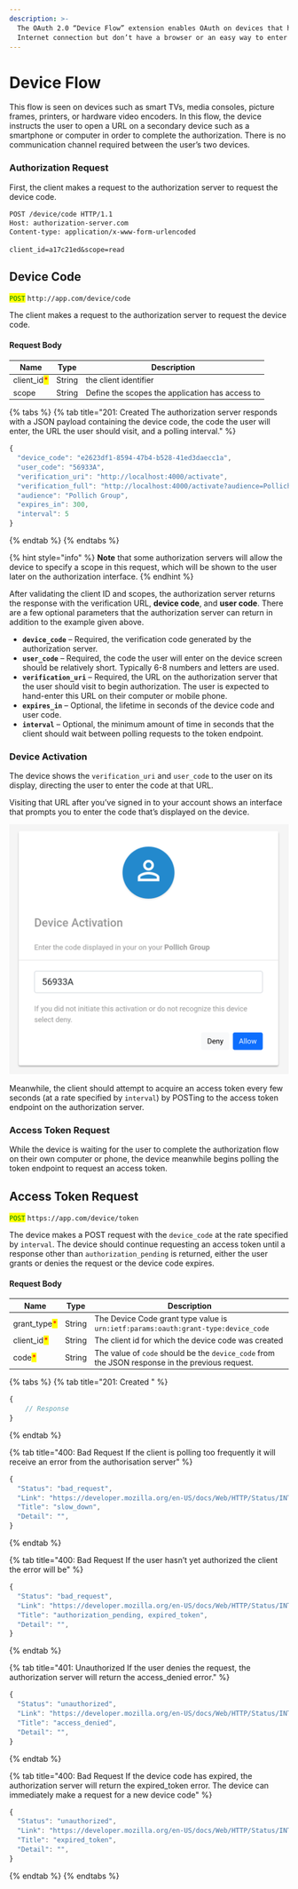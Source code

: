 ```yaml
---
description: >-
  The OAuth 2.0 “Device Flow” extension enables OAuth on devices that have an
  Internet connection but don’t have a browser or an easy way to enter text.
---
```


# Device Flow

This flow is seen on devices such as smart TVs, media consoles, picture frames, printers, or hardware video encoders. In this flow, the device instructs the user to open a URL on a secondary device such as a smartphone or computer in order to complete the authorization. There is no communication channel required between the user’s two devices.

### Authorization Request

First, the client makes a request to the authorization server to request the device code.

```
POST /device/code HTTP/1.1
Host: authorization-server.com
Content-type: application/x-www-form-urlencoded
 
client_id=a17c21ed&scope=read
```

## Device Code

<mark style="color:green;">`POST`</mark> `http://app.com/device/code`

The client makes a request to the authorization server to request the device code.

#### Request Body

| Name                                         | Type   | Description                                     |
| -------------------------------------------- | ------ | ----------------------------------------------- |
| client\_id<mark style="color:red;">\*</mark> | String | the client identifier                           |
| scope                                        | String | Define the scopes the application has access to |

{% tabs %}
{% tab title="201: Created The authorization server responds with a JSON payload containing the device code, the code the user will enter, the URL the user should visit, and a polling interval." %}
```javascript
{
  "device_code": "e2623df1-8594-47b4-b528-41ed3daecc1a",
  "user_code": "56933A",
  "verification_uri": "http://localhost:4000/activate",
  "verification_full": "http://localhost:4000/activate?audience=Pollich Group&user_code=56933A",
  "audience": "Pollich Group",
  "expires_in": 300,
  "interval": 5
}
```
{% endtab %}
{% endtabs %}

{% hint style="info" %}
**Note** that some authorization servers will allow the device to specify a scope in this request, which will be shown to the user later on the authorization interface.
{% endhint %}

After validating the client ID and scopes, the authorization server returns the response with the verification URL, **device code**, and **user code**. There are a few optional parameters that the authorization server can return in addition to the example given above.

* **`device_code`** – Required, the verification code generated by the authorization server.
* **`user_code`** – Required, the code the user will enter on the device screen should be relatively short. Typically 6-8 numbers and letters are used.
* **`verification_uri`** – Required, the URL on the authorization server that the user should visit to begin authorization. The user is expected to hand-enter this URL on their computer or mobile phone.
* **`expires_in`** – Optional, the lifetime in seconds of the device code and user code.
* **`interval`** – Optional, the minimum amount of time in seconds that the client should wait between polling requests to the token endpoint.

### Device Activation

The device shows the `verification_uri` and `user_code` to the user on its display, directing the user to enter the code at that URL.

Visiting that URL after you’ve signed in to your account shows an interface that prompts you to enter the code that’s displayed on the device.

![](<../../.gitbook/assets/Authority - Device Activation.png>)

Meanwhile, the client should attempt to acquire an access token every few seconds (at a rate specified by `interval`) by POSTing to the access token endpoint on the authorization server.

### Access Token Request

While the device is waiting for the user to complete the authorization flow on their own computer or phone, the device meanwhile begins polling the token endpoint to request an access token.

## Access Token Request

<mark style="color:green;">`POST`</mark> `https://app.com/device/token`

The device makes a POST request with the `device_code` at the rate specified by `interval`. The device should continue requesting an access token until a response other than `authorization_pending` is returned, either the user grants or denies the request or the device code expires.

#### Request Body

| Name                                          | Type   | Description                                                                                     |
| --------------------------------------------- | ------ | ----------------------------------------------------------------------------------------------- |
| grant\_type<mark style="color:red;">\*</mark> | String | The Device Code grant type value is `urn:ietf:params:oauth:grant-type:device_code`              |
| client\_id<mark style="color:red;">\*</mark>  | String | The client id for which the device code was created                                             |
| code<mark style="color:red;">\*</mark>        | String | The value of `code` should be the `device_code` from the JSON response in the previous request. |

{% tabs %}
{% tab title="201: Created " %}
```javascript
{
    // Response
}
```
{% endtab %}

{% tab title="400: Bad Request If the client is polling too frequently it will receive an error from the authorisation server" %}
```javascript
{
  "Status": "bad_request",
  "Link": "https://developer.mozilla.org/en-US/docs/Web/HTTP/Status/INTERNAL_SERVER_ERROR",
  "Title": "slow_down",
  "Detail": "",
}
```
{% endtab %}

{% tab title="400: Bad Request If the user hasn’t yet authorized the client the error will be" %}
```javascript
{
  "Status": "bad_request",
  "Link": "https://developer.mozilla.org/en-US/docs/Web/HTTP/Status/INTERNAL_SERVER_ERROR",
  "Title": "authorization_pending, expired_token",
  "Detail": "",
}
```
{% endtab %}

{% tab title="401: Unauthorized If the user denies the request, the authorization server will return the access_denied error." %}
```javascript
{
  "Status": "unauthorized",
  "Link": "https://developer.mozilla.org/en-US/docs/Web/HTTP/Status/INTERNAL_SERVER_ERROR",
  "Title": "access_denied",
  "Detail": "",
}
```
{% endtab %}

{% tab title="400: Bad Request If the device code has expired, the authorization server will return the expired_token error. The device can immediately make a request for a new device code" %}
```javascript
{
  "Status": "unauthorized",
  "Link": "https://developer.mozilla.org/en-US/docs/Web/HTTP/Status/INTERNAL_SERVER_ERROR",
  "Title": "expired_token",
  "Detail": "",
}
```
{% endtab %}
{% endtabs %}
